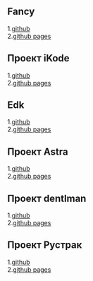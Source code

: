 ## Fancy

1.<a traget="_blank" href="https://github.com/r4skolov/fancy">github</a><br>
2.<a traget="_blank" href="https://r4skolov.github.io/fancy/index.html">github pages</a><br>

## Проект iKode

1.<a traget="_blank" href="https://github.com/r4skolov/iKode">github</a><br>
2.<a traget="_blank" href="https://r4skolov.github.io/iKode/index.html">github pages</a><br>

## Edk

1.<a traget="_blank" href="https://github.com/r4skolov/edkkpk">github</a><br>
2.<a traget="_blank" href="https://r4skolov.github.io/edkkpk/index.html">github pages</a><br>

## Проект Astra

1.<a traget="_blank" href="https://github.com/r4skolov/astra">github</a><br>
2.<a traget="_blank" href="https://r4skolov.github.io/astra/index.html">github pages</a><br>

## Проект dentlman

1.<a traget="_blank" href="https://github.com/r4skolov/dentlman">github</a><br>
2.<a traget="_blank" href="https://r4skolov.github.io/dentlman/index.html">github pages</a><br>

## Проект Рустрак

1.<a traget="_blank" href="https://github.com/r4skolov/rustrack">github</a><br>
2.<a traget="_blank" href="https://r4skolov.github.io/rustruck/index.html">github pages</a><br>
